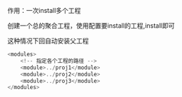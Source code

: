 作用：一次install多个工程



创建一个总的聚合工程，使用<modules><module>配置要install的工程,install即可

这种情况下回自动安装父工程

```javascript
<modules>
    <!-- 指定各个工程的路径 -->
    <module>../proj1</module>
    <module>../proj2</module>
    <module>../proj3</module>
</modules>
```

